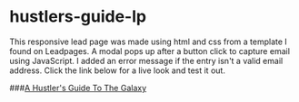 # hustlers-guide-lp

This responsive lead page was made using html and css from a template I found on Leadpages. A modal pops up after a button click to capture email using JavaScript. I added an error message if the entry isn't a valid email address. Click the link below for a live look and test it out.

###[A Hustler's Guide To The Galaxy](https://free-hustlers-guide.netlify.app/)
